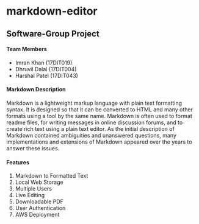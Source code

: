 # markdown-editor

## Software-Group Project

#### Team Members

  - Imran Khan (17DIT019)
  - Dhruvil Dalal (17DIT004)
  - Harshal Patel (17DIT043)

#### Markdown Description

Markdown is a lightweight markup language with plain text formatting syntax. It is designed so that it can be converted to HTML and many other formats using a tool by the same name. Markdown is often used to format readme files, for writing messages in online discussion forums, and to create rich text using a plain text editor. As the initial description of Markdown contained ambiguities and unanswered questions, many implementations and extensions of Markdown appeared over the years to answer these issues.


#### Features

  1. Markdown to Formatted Text
  2. Local Web Storage
  3. Multiple Users
  4. Live Editing
  5. Downloadable PDF
  6. User Authentication
  7. AWS Deployment

